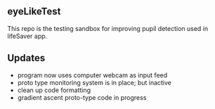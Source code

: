 eyeLikeTest
-----------
This repo is the testing sandbox for improving pupil detection used in lifeSaver app.

Updates
-------
- program now uses computer webcam as input feed
- proto type monitoring system is in place; but inactive
- clean up code formatting
- gradient ascent proto-type code in progress